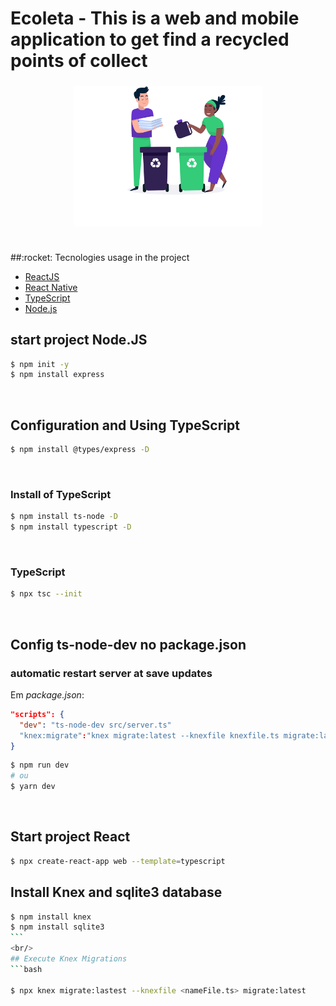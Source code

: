 # Ecoleta -  This is a web and mobile application to get find a  recycled points of collect
<h3 align="center">
    <img alt="Logo" title="#logo" width="300px" src="assets/home-background.svg">
    <br><br>
    
</h3>
##:rocket: Tecnologies usage in the project

- [ReactJS](https://reactjs.org/)
- [React Native](https://reactnative.dev/)
- [TypeScript](https://www.typescriptlang.org/)
- [Node.js](https://nodejs.org/en/)

## start project **Node.JS**

```bash
$ npm init -y
$ npm install express
```
<br/>

## Configuration and Using **TypeScript**
```bash
$ npm install @types/express -D
```
<br/>

### Install of TypeScript
```bash
$ npm install ts-node -D
$ npm install typescript -D
```
<br/>

### TypeScript
```bash
$ npx tsc --init
```
<br/>

## Config **ts-node-dev** no package.json
### automatic restart server at save updates
Em *package.json*:
```json
"scripts": {
  "dev": "ts-node-dev src/server.ts"
  "knex:migrate":"knex migrate:latest --knexfile knexfile.ts migrate:latest"
}
```
```bash
$ npm run dev
# ou
$ yarn dev
```
<br/>

## Start project React
```bash
$ npx create-react-app web --template=typescript
```
## Install Knex and sqlite3 database
````bash
$ npm install knex
$ npm install sqlite3
```
<br/>
## Execute Knex Migrations
```bash

$ npx knex migrate:lastest --knexfile <nameFile.ts> migrate:latest

